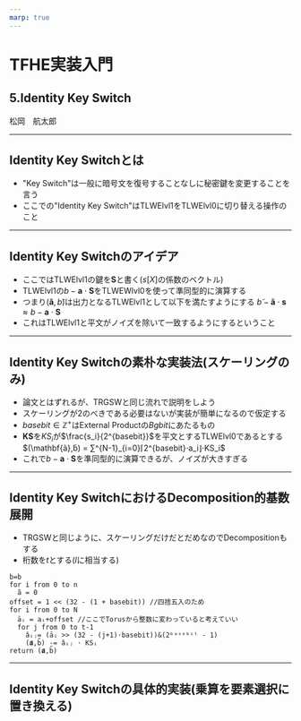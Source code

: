 ```yaml
---
marp: true
---
```

<!-- 
theme: default
size: 16:9
paginate: true
footer : ![](../image/ccbysa.png) [licence](https://creativecommons.org/licenses/by-sa/4.0/)
style: |
  h1, h2, h3, h4, h5, header, footer {
        color: white;
    }
  section {
    background-color: #505050;
    color:white
  }
  table{
      color:black
  }
  code{
    color:black
  }
-->

<!-- page_number: true -->

# TFHE実装入門

## 5.Identity Key Switch

松岡　航太郎

---

## Identity Key Switchとは

- "Key Switch"は一般に暗号文を復号することなしに秘密鍵を変更することを言う
- ここでの"Identity Key Switch"はTLWElvl1をTLWElvl0に切り替える操作のこと

---

## Identity Key Switchのアイデア

- ここではTLWElvl1の鍵を$\mathbf{S}$と書く($s[X]$の係数のベクトル)
- TLWElvl1の$b-\mathbf{a}⋅ \mathbf{S}$をTLWEWlvl0を使って準同型的に演算する
- つまり$(\mathbf{ã},b̃)$は出力となるTLWElvl1として以下を満たすようにする
$b̃-\mathbf{ã}⋅\mathbf{s} ≈ b-\mathbf{a}⋅ \mathbf{S}$
- これはTLWElvl1と平文がノイズを除いて一致するようにするということ

---

## Identity Key Switchの素朴な実装法(スケーリングのみ)

- 論文とはずれるが、TRGSWと同じ流れで説明をしよう
- スケーリングが2のべきである必要はないが実装が簡単になるので仮定する
- $basebit∈\mathbb{Z}^+$はExternal Productの$Bgbit$にあたるもの
- $\mathbf{KS}$を$KS_i$が$\frac{s_i}{2^{basebit}}$を平文とするTLWElvl0であるとする
$(\mathbf{ã},b̃) = ∑^{N-1}_{i=0}⌈2^{basebit}⋅a_i⌋⋅KS_i$
- これで$b-\mathbf{a}⋅ \mathbf{S}$を準同型的に演算できるが、ノイズが大きすぎる

---

## Identity Key SwitchにおけるDecomposition的基数展開

- TRGSWと同じように、スケーリングだけだとだめなのでDecompositionもする
- 桁数を$t$とする($l$に相当する)

```
b̃=b
for i from 0 to n
  ã = 0
offset = 1 << (32 - (1 + basebit)) //四捨五入のため
for i from 0 to N
  āᵢ = aᵢ+offset //ここでTorusから整数に変わっていると考えていい
  for j from 0 to t-1
    âᵢⱼ= (āᵢ >> (32 - (j+1)⋅basebit))&(2ᵇᵃˢᵉᵇⁱᵗ - 1)
    (𝐚̃,b̃) -= âᵢⱼ ⋅ KSᵢ
return (𝐚̃,b̃)
```
---

## Identity Key Switchの具体的実装(乗算を要素選択に置き換える)